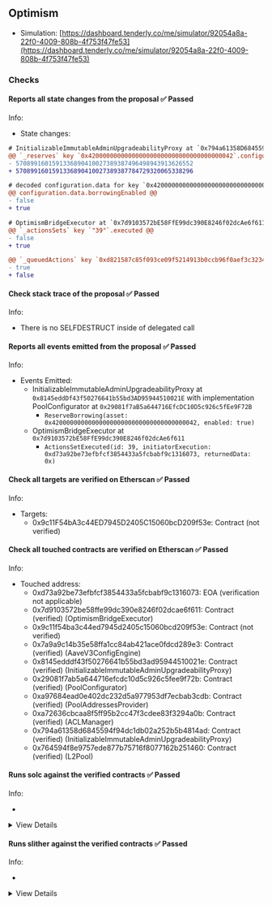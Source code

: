 ## Optimism

- Simulation: [https://dashboard.tenderly.co/me/simulator/92054a8a-22f0-4009-808b-4f753f47fe53](https://dashboard.tenderly.co/me/simulator/92054a8a-22f0-4009-808b-4f753f47fe53)

### Checks

#### Reports all state changes from the proposal ✅ Passed

Info:

- State changes:

```diff
# InitializableImmutableAdminUpgradeabilityProxy at `0x794a61358D6845594F94dc1DB02A252b5b4814aD` with implementation L2Pool at `0x764594F8e9757edE877B75716f8077162B251460`
@@ `_reserves` key `0x4200000000000000000000000000000000000042`.configuration.data @@
- 5708991601591336890410027389387496498943913626552
+ 5708991601591336890410027389387784729320065338296

# decoded configuration.data for key `0x4200000000000000000000000000000000000042` (symbol: OP)
@@ configuration.data.borrowingEnabled @@
- false
+ true

```

```diff
# OptimismBridgeExecutor at `0x7d9103572bE58FfE99dc390E8246f02dcAe6f611`
@@ `_actionsSets` key `"39"`.executed @@
- false
+ true

@@ `_queuedActions` key `0xd821587c85f093ce09f5214913b0ccb96f0aef3c3234966a25e500da1079d6ad` @@
- true
+ false

```

#### Check stack trace of the proposal ✅ Passed

Info:

- There is no SELFDESTRUCT inside of delegated call

#### Reports all events emitted from the proposal ✅ Passed

Info:

- Events Emitted:
  - InitializableImmutableAdminUpgradeabilityProxy at `0x8145eddDf43f50276641b55bd3AD95944510021E` with implementation PoolConfigurator at `0x29081f7aB5a644716EfcDC10D5c926c5fEe9F72B`
    - `ReserveBorrowing(asset: 0x4200000000000000000000000000000000000042, enabled: true)`
  - OptimismBridgeExecutor at `0x7d9103572bE58FfE99dc390E8246f02dcAe6f611`
    - `ActionsSetExecuted(id: 39, initiatorExecution: 0xd73a92be73efbfcf3854433a5fcbabf9c1316073, returnedData: 0x)`

#### Check all targets are verified on Etherscan ✅ Passed

Info:

- Targets:
  - 0x9c11F54bA3c44ED7945D2405C15060bcD209f53e: Contract (not verified)

#### Check all touched contracts are verified on Etherscan ✅ Passed

Info:

- Touched address:
  - 0xd73a92be73efbfcf3854433a5fcbabf9c1316073: EOA (verification not applicable)
  - 0x7d9103572be58ffe99dc390e8246f02dcae6f611: Contract (verified) (OptimismBridgeExecutor)
  - 0x9c11f54ba3c44ed7945d2405c15060bcd209f53e: Contract (not verified)
  - 0x7a9a9c14b35e58ffa1cc84ab421ace0fdcd289e3: Contract (verified) (AaveV3ConfigEngine)
  - 0x8145edddf43f50276641b55bd3ad95944510021e: Contract (verified) (InitializableImmutableAdminUpgradeabilityProxy)
  - 0x29081f7ab5a644716efcdc10d5c926c5fee9f72b: Contract (verified) (PoolConfigurator)
  - 0xa97684ead0e402dc232d5a977953df7ecbab3cdb: Contract (verified) (PoolAddressesProvider)
  - 0xa72636cbcaa8f5ff95b2cc47f3cdee83f3294a0b: Contract (verified) (ACLManager)
  - 0x794a61358d6845594f94dc1db02a252b5b4814ad: Contract (verified) (InitializableImmutableAdminUpgradeabilityProxy)
  - 0x764594f8e9757ede877b75716f8077162b251460: Contract (verified) (L2Pool)

#### Runs solc against the verified contracts ✅ Passed

Info:

-

<details>
<summary>View Details</summary>
<details>
<summary>View warnings for PoolConfigurator at `0x29081f7aB5a644716EfcDC10D5c926c5fEe9F72B`</summary>

```
INFO:CryticCompile:'solc --standard-json --allow-paths /home/runner/work/seatbelt-for-ghosts/seatbelt-for-ghosts/crytic-export/etherscan-contracts/0x29081f7ab5a644716efcdc10d5c926c5fee9f72b-sDAISynchronicityPriceAdapter' running
```

</details>

<details>
<summary>View warnings for L2Pool at `0x764594F8e9757edE877B75716f8077162B251460`</summary>

```
INFO:CryticCompile:Source code not available, try to fetch the bytecode only
```

</details>

<details>
<summary>View warnings for InitializableImmutableAdminUpgradeabilityProxy at `0x794a61358D6845594F94dc1DB02A252b5b4814aD` with implementation L2Pool at `0x764594F8e9757edE877B75716f8077162B251460`</summary>

```
INFO:CryticCompile:Source code not available, try to fetch the bytecode only
```

</details>

<details>
<summary>View warnings for AaveV3ConfigEngine at `0x7A9A9c14B35E58ffa1cC84aB421acE0FdcD289E3`</summary>

```
INFO:CryticCompile:Source code not available, try to fetch the bytecode only
```

</details>

<details>
<summary>View warnings for OptimismBridgeExecutor at `0x7d9103572bE58FfE99dc390E8246f02dcAe6f611`</summary>

```
INFO:CryticCompile:Source code not available, try to fetch the bytecode only
```

</details>

<details>
<summary>View warnings for InitializableImmutableAdminUpgradeabilityProxy at `0x8145eddDf43f50276641b55bd3AD95944510021E` with implementation PoolConfigurator at `0x29081f7aB5a644716EfcDC10D5c926c5fEe9F72B`</summary>

```
INFO:CryticCompile:Source code not available, try to fetch the bytecode only
```

</details>

<details>
<summary>View warnings for ACLManager at `0xa72636CbcAa8F5FF95B2cc47F3CDEe83F3294a0B`</summary>

```
INFO:CryticCompile:Source code not available, try to fetch the bytecode only
```

</details>

<details>
<summary>View warnings for PoolAddressesProvider at `0xa97684ead0e402dC232d5A977953DF7ECBaB3CDb`</summary>

```
INFO:CryticCompile:Source code not available, try to fetch the bytecode only
```

</details>

</details>

#### Runs slither against the verified contracts ✅ Passed

Info:

-

<details>
<summary>View Details</summary>

<details>
<summary>Slither report for PoolConfigurator at `0x29081f7aB5a644716EfcDC10D5c926c5fEe9F72B`</summary>

```
'solc --standard-json --allow-paths /home/runner/work/seatbelt-for-ghosts/seatbelt-for-ghosts/crytic-export/etherscan-contracts/0x29081f7ab5a644716efcdc10d5c926c5fee9f72b-sDAISynchronicityPriceAdapter' running
INFO:Detectors:
Contract sDAISynchronicityPriceAdapter (src/contracts/sDAISynchronicityPriceAdapter.sol#14-76) is not in CapWords
Variable sDAISynchronicityPriceAdapter.DAI_TO_USD (src/contracts/sDAISynchronicityPriceAdapter.sol#18) is not in mixedCase
Variable sDAISynchronicityPriceAdapter.RATE_PROVIDER (src/contracts/sDAISynchronicityPriceAdapter.sol#23) is not in mixedCase
Variable sDAISynchronicityPriceAdapter.DECIMALS (src/contracts/sDAISynchronicityPriceAdapter.sol#33) is not in mixedCase
Reference: https://github.com/crytic/slither/wiki/Detector-Documentation#conformance-to-solidity-naming-conventions
INFO:Slither:0x29081f7ab5a644716efcdc10d5c926c5fee9f72b analyzed (4 contracts with 87 detectors), 4 result(s) found
```

</details>

<details>
<summary>Slither report for L2Pool at `0x764594F8e9757edE877B75716f8077162B251460`</summary>

```
Source code not available, try to fetch the bytecode only
Traceback (most recent call last):
  File "/home/runner/.local/bin/slither", line 8, in <module>
    sys.exit(main())
  File "/home/runner/.local/lib/python3.10/site-packages/slither/__main__.py", line 727, in main
    main_impl(all_detector_classes=detectors, all_printer_classes=printers)
  File "/home/runner/.local/lib/python3.10/site-packages/slither/__main__.py", line 833, in main_impl
    ) = process_all(filename, args, detector_classes, printer_classes)
  File "/home/runner/.local/lib/python3.10/site-packages/slither/__main__.py", line 107, in process_all
    ) = process_single(compilation, args, detector_classes, printer_classes)
  File "/home/runner/.local/lib/python3.10/site-packages/slither/__main__.py", line 80, in process_single
    slither = Slither(target, ast_format=ast, **vars(args))
  File "/home/runner/.local/lib/python3.10/site-packages/slither/slither.py", line 103, in __init__
    compilation_unit_slither = SlitherCompilationUnit(self, compilation_unit)
  File "/home/runner/.local/lib/python3.10/site-packages/slither/core/compilation_unit.py", line 54, in __init__
    self._language = Language.from_str(crytic_compilation_unit.compiler_version.compiler)
  File "/home/runner/.local/lib/python3.10/site-packages/slither/core/compilation_unit.py", line 44, in from_str
    raise ValueError(f"Unknown language: {label}")
ValueError: Unknown language: unknown
```

</details>

<details>
<summary>Slither report for InitializableImmutableAdminUpgradeabilityProxy at `0x794a61358D6845594F94dc1DB02A252b5b4814aD` with implementation L2Pool at `0x764594F8e9757edE877B75716f8077162B251460`</summary>

```
Source code not available, try to fetch the bytecode only
Traceback (most recent call last):
  File "/home/runner/.local/bin/slither", line 8, in <module>
    sys.exit(main())
  File "/home/runner/.local/lib/python3.10/site-packages/slither/__main__.py", line 727, in main
    main_impl(all_detector_classes=detectors, all_printer_classes=printers)
  File "/home/runner/.local/lib/python3.10/site-packages/slither/__main__.py", line 833, in main_impl
    ) = process_all(filename, args, detector_classes, printer_classes)
  File "/home/runner/.local/lib/python3.10/site-packages/slither/__main__.py", line 107, in process_all
    ) = process_single(compilation, args, detector_classes, printer_classes)
  File "/home/runner/.local/lib/python3.10/site-packages/slither/__main__.py", line 80, in process_single
    slither = Slither(target, ast_format=ast, **vars(args))
  File "/home/runner/.local/lib/python3.10/site-packages/slither/slither.py", line 103, in __init__
    compilation_unit_slither = SlitherCompilationUnit(self, compilation_unit)
  File "/home/runner/.local/lib/python3.10/site-packages/slither/core/compilation_unit.py", line 54, in __init__
    self._language = Language.from_str(crytic_compilation_unit.compiler_version.compiler)
  File "/home/runner/.local/lib/python3.10/site-packages/slither/core/compilation_unit.py", line 44, in from_str
    raise ValueError(f"Unknown language: {label}")
ValueError: Unknown language: unknown
```

</details>

<details>
<summary>Slither report for AaveV3ConfigEngine at `0x7A9A9c14B35E58ffa1cC84aB421acE0FdcD289E3`</summary>

```
Source code not available, try to fetch the bytecode only
Traceback (most recent call last):
  File "/home/runner/.local/bin/slither", line 8, in <module>
    sys.exit(main())
  File "/home/runner/.local/lib/python3.10/site-packages/slither/__main__.py", line 727, in main
    main_impl(all_detector_classes=detectors, all_printer_classes=printers)
  File "/home/runner/.local/lib/python3.10/site-packages/slither/__main__.py", line 833, in main_impl
    ) = process_all(filename, args, detector_classes, printer_classes)
  File "/home/runner/.local/lib/python3.10/site-packages/slither/__main__.py", line 107, in process_all
    ) = process_single(compilation, args, detector_classes, printer_classes)
  File "/home/runner/.local/lib/python3.10/site-packages/slither/__main__.py", line 80, in process_single
    slither = Slither(target, ast_format=ast, **vars(args))
  File "/home/runner/.local/lib/python3.10/site-packages/slither/slither.py", line 103, in __init__
    compilation_unit_slither = SlitherCompilationUnit(self, compilation_unit)
  File "/home/runner/.local/lib/python3.10/site-packages/slither/core/compilation_unit.py", line 54, in __init__
    self._language = Language.from_str(crytic_compilation_unit.compiler_version.compiler)
  File "/home/runner/.local/lib/python3.10/site-packages/slither/core/compilation_unit.py", line 44, in from_str
    raise ValueError(f"Unknown language: {label}")
ValueError: Unknown language: unknown
```

</details>

<details>
<summary>Slither report for OptimismBridgeExecutor at `0x7d9103572bE58FfE99dc390E8246f02dcAe6f611`</summary>

```
Source code not available, try to fetch the bytecode only
Traceback (most recent call last):
  File "/home/runner/.local/bin/slither", line 8, in <module>
    sys.exit(main())
  File "/home/runner/.local/lib/python3.10/site-packages/slither/__main__.py", line 727, in main
    main_impl(all_detector_classes=detectors, all_printer_classes=printers)
  File "/home/runner/.local/lib/python3.10/site-packages/slither/__main__.py", line 833, in main_impl
    ) = process_all(filename, args, detector_classes, printer_classes)
  File "/home/runner/.local/lib/python3.10/site-packages/slither/__main__.py", line 107, in process_all
    ) = process_single(compilation, args, detector_classes, printer_classes)
  File "/home/runner/.local/lib/python3.10/site-packages/slither/__main__.py", line 80, in process_single
    slither = Slither(target, ast_format=ast, **vars(args))
  File "/home/runner/.local/lib/python3.10/site-packages/slither/slither.py", line 103, in __init__
    compilation_unit_slither = SlitherCompilationUnit(self, compilation_unit)
  File "/home/runner/.local/lib/python3.10/site-packages/slither/core/compilation_unit.py", line 54, in __init__
    self._language = Language.from_str(crytic_compilation_unit.compiler_version.compiler)
  File "/home/runner/.local/lib/python3.10/site-packages/slither/core/compilation_unit.py", line 44, in from_str
    raise ValueError(f"Unknown language: {label}")
ValueError: Unknown language: unknown
```

</details>

<details>
<summary>Slither report for InitializableImmutableAdminUpgradeabilityProxy at `0x8145eddDf43f50276641b55bd3AD95944510021E` with implementation PoolConfigurator at `0x29081f7aB5a644716EfcDC10D5c926c5fEe9F72B`</summary>

```
Source code not available, try to fetch the bytecode only
Traceback (most recent call last):
  File "/home/runner/.local/bin/slither", line 8, in <module>
    sys.exit(main())
  File "/home/runner/.local/lib/python3.10/site-packages/slither/__main__.py", line 727, in main
    main_impl(all_detector_classes=detectors, all_printer_classes=printers)
  File "/home/runner/.local/lib/python3.10/site-packages/slither/__main__.py", line 833, in main_impl
    ) = process_all(filename, args, detector_classes, printer_classes)
  File "/home/runner/.local/lib/python3.10/site-packages/slither/__main__.py", line 107, in process_all
    ) = process_single(compilation, args, detector_classes, printer_classes)
  File "/home/runner/.local/lib/python3.10/site-packages/slither/__main__.py", line 80, in process_single
    slither = Slither(target, ast_format=ast, **vars(args))
  File "/home/runner/.local/lib/python3.10/site-packages/slither/slither.py", line 103, in __init__
    compilation_unit_slither = SlitherCompilationUnit(self, compilation_unit)
  File "/home/runner/.local/lib/python3.10/site-packages/slither/core/compilation_unit.py", line 54, in __init__
    self._language = Language.from_str(crytic_compilation_unit.compiler_version.compiler)
  File "/home/runner/.local/lib/python3.10/site-packages/slither/core/compilation_unit.py", line 44, in from_str
    raise ValueError(f"Unknown language: {label}")
ValueError: Unknown language: unknown
```

</details>

<details>
<summary>Slither report for ACLManager at `0xa72636CbcAa8F5FF95B2cc47F3CDEe83F3294a0B`</summary>

```
Source code not available, try to fetch the bytecode only
Traceback (most recent call last):
  File "/home/runner/.local/bin/slither", line 8, in <module>
    sys.exit(main())
  File "/home/runner/.local/lib/python3.10/site-packages/slither/__main__.py", line 727, in main
    main_impl(all_detector_classes=detectors, all_printer_classes=printers)
  File "/home/runner/.local/lib/python3.10/site-packages/slither/__main__.py", line 833, in main_impl
    ) = process_all(filename, args, detector_classes, printer_classes)
  File "/home/runner/.local/lib/python3.10/site-packages/slither/__main__.py", line 107, in process_all
    ) = process_single(compilation, args, detector_classes, printer_classes)
  File "/home/runner/.local/lib/python3.10/site-packages/slither/__main__.py", line 80, in process_single
    slither = Slither(target, ast_format=ast, **vars(args))
  File "/home/runner/.local/lib/python3.10/site-packages/slither/slither.py", line 103, in __init__
    compilation_unit_slither = SlitherCompilationUnit(self, compilation_unit)
  File "/home/runner/.local/lib/python3.10/site-packages/slither/core/compilation_unit.py", line 54, in __init__
    self._language = Language.from_str(crytic_compilation_unit.compiler_version.compiler)
  File "/home/runner/.local/lib/python3.10/site-packages/slither/core/compilation_unit.py", line 44, in from_str
    raise ValueError(f"Unknown language: {label}")
ValueError: Unknown language: unknown
```

</details>

<details>
<summary>Slither report for PoolAddressesProvider at `0xa97684ead0e402dC232d5A977953DF7ECBaB3CDb`</summary>

```
Source code not available, try to fetch the bytecode only
Traceback (most recent call last):
  File "/home/runner/.local/bin/slither", line 8, in <module>
    sys.exit(main())
  File "/home/runner/.local/lib/python3.10/site-packages/slither/__main__.py", line 727, in main
    main_impl(all_detector_classes=detectors, all_printer_classes=printers)
  File "/home/runner/.local/lib/python3.10/site-packages/slither/__main__.py", line 833, in main_impl
    ) = process_all(filename, args, detector_classes, printer_classes)
  File "/home/runner/.local/lib/python3.10/site-packages/slither/__main__.py", line 107, in process_all
    ) = process_single(compilation, args, detector_classes, printer_classes)
  File "/home/runner/.local/lib/python3.10/site-packages/slither/__main__.py", line 80, in process_single
    slither = Slither(target, ast_format=ast, **vars(args))
  File "/home/runner/.local/lib/python3.10/site-packages/slither/slither.py", line 103, in __init__
    compilation_unit_slither = SlitherCompilationUnit(self, compilation_unit)
  File "/home/runner/.local/lib/python3.10/site-packages/slither/core/compilation_unit.py", line 54, in __init__
    self._language = Language.from_str(crytic_compilation_unit.compiler_version.compiler)
  File "/home/runner/.local/lib/python3.10/site-packages/slither/core/compilation_unit.py", line 44, in from_str
    raise ValueError(f"Unknown language: {label}")
ValueError: Unknown language: unknown
```

</details>

</details>
